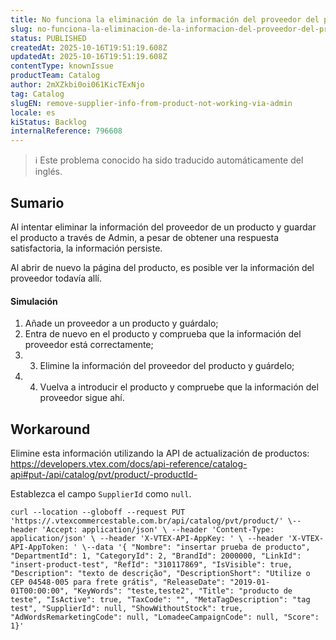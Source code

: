 ```yaml
---
title: No funciona la eliminación de la información del proveedor del producto a través de Admin
slug: no-funciona-la-eliminacion-de-la-informacion-del-proveedor-del-producto-a-traves-de-admin
status: PUBLISHED
createdAt: 2025-10-16T19:51:19.608Z
updatedAt: 2025-10-16T19:51:19.608Z
contentType: knownIssue
productTeam: Catalog
author: 2mXZkbi0oi061KicTExNjo
tag: Catalog
slugEN: remove-supplier-info-from-product-not-working-via-admin
locale: es
kiStatus: Backlog
internalReference: 796608
---
```


>ℹ️ Este problema conocido ha sido traducido automáticamente del inglés.

## Sumario


Al intentar eliminar la información del proveedor de un producto y guardar el producto a través de Admin, a pesar de obtener una respuesta satisfactoria, la información persiste.

Al abrir de nuevo la página del producto, es posible ver la información del proveedor todavía allí.


#### Simulación



1. Añade un proveedor a un producto y guárdalo;
2. Entra de nuevo en el producto y comprueba que la información del proveedor está correctamente;
3. 3. Elimine la información del proveedor del producto y guárdelo;
4. 4. Vuelva a introducir el producto y compruebe que la información del proveedor sigue ahí.

## Workaround


Elimine esta información utilizando la API de actualización de productos:
https://developers.vtex.com/docs/api-reference/catalog-api#put-/api/catalog/pvt/product/-productId-

Establezca el campo `SupplierId` como `null`.

    curl --location --globoff --request PUT 'https://.vtexcommercestable.com.br/api/catalog/pvt/product/' \--header 'Accept: application/json' \ --header 'Content-Type: application/json' \ --header 'X-VTEX-API-AppKey: ' \ --header 'X-VTEX-API-AppToken: ' \--data '{ "Nombre": "insertar prueba de producto", "DepartmentId": 1, "CategoryId": 2, "BrandId": 2000000, "LinkId": "insert-product-test", "RefId": "310117869", "IsVisible": true, "Description": "texto de descrição", "DescriptionShort": "Utilize o CEP 04548-005 para frete grátis", "ReleaseDate": "2019-01-01T00:00:00", "KeyWords": "teste,teste2", "Title": "producto de teste", "IsActive": true, "TaxCode": "", "MetaTagDescription": "tag test", "SupplierId": null, "ShowWithoutStock": true, "AdWordsRemarketingCode": null, "LomadeeCampaignCode": null, "Score": 1}'




